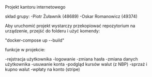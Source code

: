 Projekt kantoru internetowego

skład grupy:
-Piotr Żuławnik (48689)
-Oskar Romanowicz (49374)

Aby uruchomić projekt wystarczy przekopiować repozytorium na urządzenie, przejść do folderu i użyć komendy:

"docker-compose up --build"

funkcje w projekcie:

-rejstracja użytkownika
-logowanie
-zmiana hasła
-zmiana danych użytkownika
-usuwanie konta
-podgląd kursów walut (z NBP)
-sprzaż i kupno walut
-wpłaty na konto (stripe)
